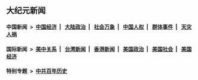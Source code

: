## 大纪元新闻

#### 中国新闻 &nbsp;>&nbsp; [中国经济](indexes/ncid283/README.md?11150045) &nbsp;| &nbsp; [大陆政治](indexes/ncid277/README.md?11150045) &nbsp;| &nbsp; [社会万象](indexes/ncid282/README.md?11150045) &nbsp;| &nbsp; [中国人权](indexes/ncid278/README.md?11150045) &nbsp;| &nbsp; [群体事件](indexes/ncid279/README.md?11150045) &nbsp;| &nbsp; [天灾人祸](indexes/ncid280/README.md?11150045)

#### 国际新闻 &nbsp;>&nbsp; [美中关系](indexes/nf1412576/README.md?11150045) &nbsp;| &nbsp; [台湾新闻](indexes/ncid1349361/README.md?11150045) &nbsp;| &nbsp; [香港新闻](indexes/ncid1349362/README.md?11150045) &nbsp;| &nbsp; [美国政治](indexes/ncid1078159/README.md?11150045) &nbsp;| &nbsp; [美国社会](indexes/ncid1078160/README.md?11150045) &nbsp;| &nbsp; [美国经济](indexes/ncid1078158/README.md?11150045)

#### 特别专题 &nbsp;>&nbsp; [中共百年历史](https://github.com/epoch-news/epoch-special/blob/master/README.md?11150045)  
